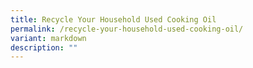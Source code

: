 ```yaml
---
title: Recycle Your Household Used Cooking Oil
permalink: /recycle-your-household-used-cooking-oil/
variant: markdown
description: ""
---
```


